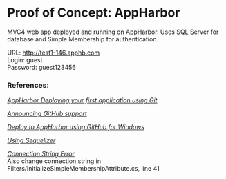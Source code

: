 # Proof of Concept: AppHarbor

MVC4 web app deployed and running on AppHarbor.  Uses SQL Server for database and Simple Membership for authentication.

URL:	  http://test1-146.apphb.com   
Login:    guest   
Password: guest123456

### References:

[*AppHarbor Deploying your first application using Git*](http://support.appharbor.com/kb/getting-started/deploying-your-first-application-using-git)

[*Announcing GitHub support*](http://blog.appharbor.com/2011/10/13/announcing-github-support)

[*Deploy to AppHarbor using GitHub for Windows*](http://blog.appharbor.com/2012/05/25/deploy-to-appharbor-using-github-for-windows)

[*Using Sequelizer*](http://support.appharbor.com/kb/add-ons/using-sequelizer)

[*Connection String Error*](http://support.appharbor.com/discussions/problems/6400-the-aspnet-simple-membership-database-could-not-be-initialized)   
Also change connection string in Filters/InitializeSimpleMembershipAttribute.cs, line 41
